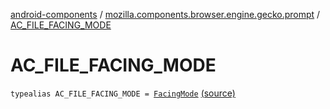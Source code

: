 [android-components](../index.md) / [mozilla.components.browser.engine.gecko.prompt](index.md) / [AC_FILE_FACING_MODE](./-a-c_-f-i-l-e_-f-a-c-i-n-g_-m-o-d-e.md)

# AC_FILE_FACING_MODE

`typealias AC_FILE_FACING_MODE = `[`FacingMode`](../mozilla.components.concept.engine.prompt/-prompt-request/-file/-facing-mode/index.md) [(source)](https://github.com/mozilla-mobile/android-components/blob/master/components/browser/engine-gecko-nightly/src/main/java/mozilla/components/browser/engine/gecko/prompt/GeckoPromptDelegate.kt#L46)